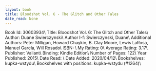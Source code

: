 ```yaml
---
layout: book
title: Bloodshot Vol. 6 - The Glitch and Other Tales
date_read: None
---
```


Book Id: 30603934\ 
Title: Bloodshot Vol. 6: The Glitch and Other Tales\ 
Author: Duane Swierczynski\ 
Author l-f: Swierczynski, Duane\ 
Additional Authors: Peter Milligan, Howard Chaykin, B. Clay Moore, Lewis LaRosa, Manuel García, Will Rosado\ 
ISBN: \ 
My Rating: 0\ 
Average Rating: 3.17\ 
Publisher: Valiant\ 
Binding: Kindle Edition\ 
Number of Pages: 122\ 
Year Published: 2015\ 
Date Read: \ 
Date Added: 2020/04/12\ 
Bookshelves: kupka-wstydu\ 
Bookshelves with positions: kupka-wstydu (#1264)\ 

